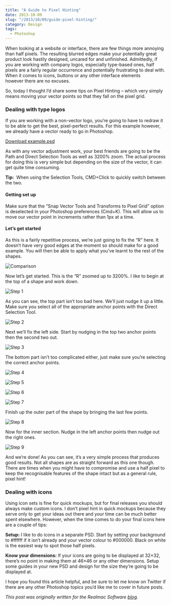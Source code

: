 ```yaml
---
title: "A Guide to Pixel Hinting"
date: 2013-10-09
slug: "/2013/10/09/guide-pixel-hinting/"
category: Design
tags:
  - Photoshop
---
```


When looking at a website or interface, there are few things more annoying than half pixels. The resulting blurred edges make your potentially great product look hastily designed, uncared for and unfinished. Admittedly, if you are working with company logos, especially type-based ones, half pixels are a fairly regular occurrence and potentially frustrating to deal with. When it comes to icons, buttons or any other interface elements however&nbsp;there are no excuses.

So, today I thought I’d share some tips on Pixel Hinting – which very simply means moving your vector points so that they fall on the pixel grid.

### Dealing with type logos

If you are working with a non-vector logo, you’re going to have to redraw it to be able to get the best, pixel-perfect results. For this example however, we already have a vector ready to go in Photoshop.

[Download example.psd](http://downloads.realmacmedia.com/blog/155-photoshop-tutorial-pixel-hinting/example.zip)

As with any vector adjustment work, your best friends are going to be the Path and Direct Selection Tools as well as 3200% zoom. The actual process for doing this is very simple but depending on the size of the vector, it can get quite time consuming.

**Tip:** &nbsp;When using the Selection Tools, CMD+Click to quickly switch between the two.

#### Getting set up

Make sure that the “Snap Vector Tools and Transforms to Pixel Grid” option is deselected in your Photoshop preferences (Cmd+K). This will allow us to move our vector point in increments rather than 1px at a time.

#### Let’s get started

As this is a fairly repetitive process, we’re just going to fix the “R” here. It doesn’t have very good edges at the moment so should make for a good example. You will then be able to apply what you’ve learnt to the rest of the shapes.

![Comparison](/static/posts/guide-pixel-hinting/comp.png)

Now let’s get started. This is the “R” zoomed up to 3200%. I like to begin at the top of a shape and work down.

![Step 1](/static/posts/guide-pixel-hinting/1.png)

As you can see, the top part isn’t too bad here. We’ll just nudge it up a little. Make sure you select all of the appropriate anchor points with the Direct Selection Tool.

![Step 2](/static/posts/guide-pixel-hinting/2.png)

Next we’ll fix the left side. Start by nudging in the top two anchor points then the second two out.

![Step 3](/static/posts/guide-pixel-hinting/3.png)

The bottom part isn’t too complicated either, just make sure you’re selecting the correct anchor points.

![Step 4](/static/posts/guide-pixel-hinting/4.png)

![Step 5](/static/posts/guide-pixel-hinting/5.png)

![Step 6](/static/posts/guide-pixel-hinting/6.png)

![Step 7](/static/posts/guide-pixel-hinting/7.png)

Finish up the outer part of the shape by bringing the last few points.

![Step 8](/static/posts/guide-pixel-hinting/8.png)

Now for the inner section. Nudge in the left anchor points then nudge out the right ones.

![Step 9](/static/posts/guide-pixel-hinting/9.png)

And we’re done! As you can see, it’s a very simple process that produces good results. Not all shapes are as straight forward as this one though. There are times when you might have to compromise and use a half pixel to keep the recognisable features of the shape intact but as a general rule, pixel hint!

### Dealing with icons

Using icon sets is fine for quick mockups, but for final releases you should always make custom icons. I don’t pixel hint in quick mockups because they serve only to get your ideas out there and your time can be much better spent elsewhere. However, when the time comes to do your final icons here are a couple of tips:

**Setup:** I like to do icons in a separate PSD. Start by setting your background to #ffffff if it isn’t already and your vector colour to #000000. Black on white is the easiest way to spot those half pixels.

**Know your dimensions:** If your icons are going to be displayed at 32×32, there’s no point in making them at 46×46 or any other dimensions. Setup some guides in your new PSD and design for the size they’re going to be displayed at.

I hope you found this article helpful, and be sure to let me know on Twitter if there are any other Photoshop topics you’d like me to cover in future posts.

_This post was originally written for the Realmac Software [blog](http://realmacsoftware.com/blog/guide-pixel-hinting)._

